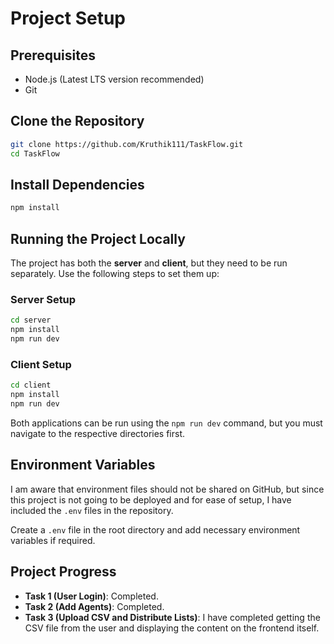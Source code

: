 # Project Setup

## Prerequisites

- Node.js (Latest LTS version recommended)
- Git

## Clone the Repository

```sh
git clone https://github.com/Kruthik111/TaskFlow.git
cd TaskFlow
```

## Install Dependencies

```sh
npm install
```

## Running the Project Locally

The project has both the **server** and **client**, but they need to be run separately. Use the following steps to set them up:

### Server Setup

```sh
cd server
npm install
npm run dev
```

### Client Setup

```sh
cd client
npm install
npm run dev
```

Both applications can be run using the `npm run dev` command, but you must navigate to the respective directories first.

## Environment Variables

I am aware that environment files should not be shared on GitHub, but since this project is not going to be deployed and for ease of setup, I have included the `.env` files in the repository.

Create a `.env` file in the root directory and add necessary environment variables if required.

## Project Progress

- **Task 1 (User Login)**: Completed.
- **Task 2 (Add Agents)**: Completed.
- **Task 3 (Upload CSV and Distribute Lists)**: I have completed getting the CSV file from the user and displaying the content on the frontend itself.
